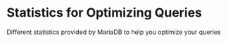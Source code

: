 # Statistics for Optimizing Queries

Different statistics provided by MariaDB to help you optimize your queries